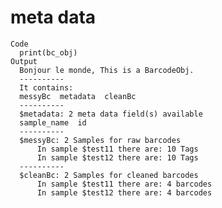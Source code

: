 # meta data

    Code
      print(bc_obj)
    Output
      Bonjour le monde, This is a BarcodeObj.
      ----------
      It contains: 
      messyBc  metadata  cleanBc
      ----------
      $metadata: 2 meta data field(s) available
      sample_name  id
      ----------
      $messyBc: 2 Samples for raw barcodes
          In sample $test11 there are: 10 Tags
          In sample $test12 there are: 10 Tags
      ----------
      $cleanBc: 2 Samples for cleaned barcodes
          In sample $test11 there are: 4 barcodes
          In sample $test12 there are: 4 barcodes 


